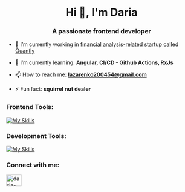 <h1 align="center">Hi 👋, I'm Daria</h1>
<h3 align="center">A passionate frontend developer</h3>

- 🦾 I’m currently working in [financial analysis-related startup called Quantly](https://www.quantly-ai.com)

- 🌱 I’m currently learning: **Angular, CI/CD - Github Actions, RxJs**

- 📫 How to reach me: **lazarenko200454@gmail.com**

- ⚡ Fun fact: **squirrel nut dealer**

<h3 align="left">Frontend Tools:</h3>

[![My Skills](https://skillicons.dev/icons?i=html,css,js,ts,react,vite,vitest,nodejs,nextjs,sass,tailwind,playwrite)](https://skillicons.dev)

<h3 align="left">Development Tools: </h3>

[![My Skills](https://skillicons.dev/icons?i=git,github,pnpm,npm,vscode,bash,sentry,figma)](https://skillicons.dev)

<h3 align="left">Connect with me:</h3>
<p align="left">
<a href="https://linkedin.com/in/daria-lazarenko" target="blank"><img align="center" src="https://raw.githubusercontent.com/rahuldkjain/github-profile-readme-generator/master/src/images/icons/Social/linked-in-alt.svg" alt="daria-lazarenko" height="30" width="40" /></a>
</p>
